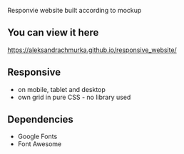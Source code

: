 ﻿Responvie website built according to mockup

## You can view it here
https://aleksandrachmurka.github.io/responsive_website/

## Responsive
* on mobile, tablet and desktop
* own grid in pure CSS - no library used

## Dependencies
* Google Fonts
* Font Awesome
